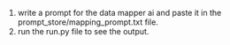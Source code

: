 1. write a prompt for the data mapper ai and paste it in the prompt_store/mapping_prompt.txt file. 
2. run the run.py file to see the output. 
